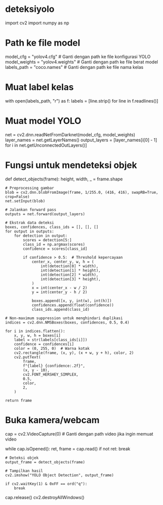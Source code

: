 # deteksiyolo
import cv2
import numpy as np

# Path ke file model
model_cfg = "yolov4.cfg"  # Ganti dengan path ke file konfigurasi YOLO
model_weights = "yolov4.weights"  # Ganti dengan path ke file berat model
labels_path = "coco.names"  # Ganti dengan path ke file nama kelas

# Muat label kelas
with open(labels_path, "r") as f:
    labels = [line.strip() for line in f.readlines()]

# Muat model YOLO
net = cv2.dnn.readNetFromDarknet(model_cfg, model_weights)
layer_names = net.getLayerNames()
output_layers = [layer_names[i[0] - 1] for i in net.getUnconnectedOutLayers()]

# Fungsi untuk mendeteksi objek
def detect_objects(frame):
    height, width, _ = frame.shape

    # Preprocessing gambar
    blob = cv2.dnn.blobFromImage(frame, 1/255.0, (416, 416), swapRB=True, crop=False)
    net.setInput(blob)

    # Jalankan forward pass
    outputs = net.forward(output_layers)

    # Ekstrak data deteksi
    boxes, confidences, class_ids = [], [], []
    for output in outputs:
        for detection in output:
            scores = detection[5:]
            class_id = np.argmax(scores)
            confidence = scores[class_id]

            if confidence > 0.5:  # Threshold kepercayaan
                center_x, center_y, w, h = (
                    int(detection[0] * width),
                    int(detection[1] * height),
                    int(detection[2] * width),
                    int(detection[3] * height),
                )
                x = int(center_x - w / 2)
                y = int(center_y - h / 2)

                boxes.append([x, y, int(w), int(h)])
                confidences.append(float(confidence))
                class_ids.append(class_id)

    # Non-maximum suppression untuk menghindari duplikasi
    indices = cv2.dnn.NMSBoxes(boxes, confidences, 0.5, 0.4)

    for i in indices.flatten():
        x, y, w, h = boxes[i]
        label = str(labels[class_ids[i]])
        confidence = confidences[i]
        color = (0, 255, 0)  # Warna kotak
        cv2.rectangle(frame, (x, y), (x + w, y + h), color, 2)
        cv2.putText(
            frame,
            f"{label} {confidence:.2f}",
            (x, y - 10),
            cv2.FONT_HERSHEY_SIMPLEX,
            0.5,
            color,
            2,
        )

    return frame

# Buka kamera/webcam
cap = cv2.VideoCapture(0)  # Ganti dengan path video jika ingin memuat video

while cap.isOpened():
    ret, frame = cap.read()
    if not ret:
        break

    # Deteksi objek
    output_frame = detect_objects(frame)

    # Tampilkan hasil
    cv2.imshow("YOLO Object Detection", output_frame)

    if cv2.waitKey(1) & 0xFF == ord("q"):
        break

cap.release()
cv2.destroyAllWindows()
